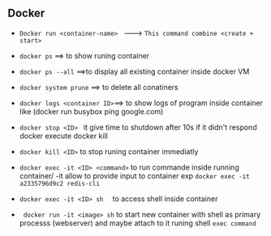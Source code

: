   ## Docker
  
  * ```Docker run <container-name> ``` ---> `This command combine <create + start>`

  * ```docker ps``` ==> to show runing container

  * ```docker ps --all``` ==>to display all existing container inside  docker VM

  * ```docker system prune``` ==> to delete all conatiners

  * ```docker logs <container ID>```==> to show logs of program inside container  like  (docker run       busybox ping google.com) 

  * ```docker stop <ID> ```  it give time to shutdown after 10s if it didn't respond docker execute docker kill

  * ```docker kill <ID>``` to stop runing container immediatly

  * ``` docker exec -it <ID> <command> ``` to run commande inside running container/ -it allow to provide input to container exp ```docker exec -it a2335796d9c2 redis-cli```


  * ```docker exec -it <ID> sh  ``` to access shell inside container

  * ``` docker run -it <image> sh``` to start new container with shell as primary processs (webserver) and maybe attach to it runing shell ```exec command```

